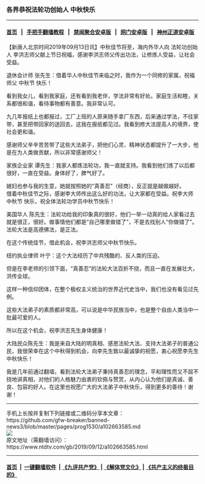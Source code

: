 ### 各界恭祝法轮功创始人 中秋快乐
------------------------

#### [首页](https://github.com/gfw-breaker/banned-news3/blob/master/README.md) &nbsp;&nbsp;|&nbsp;&nbsp; [手把手翻墙教程](https://github.com/gfw-breaker/guides/wiki) &nbsp;&nbsp;|&nbsp;&nbsp; [禁闻聚合安卓版](https://github.com/gfw-breaker/bn-android) &nbsp;&nbsp;|&nbsp;&nbsp; [网门安卓版](https://github.com/oGate2/oGate) &nbsp;&nbsp;|&nbsp;&nbsp; [神州正道安卓版](https://github.com/SzzdOgate/update) 



<div><div class="post_content" itemprop="articleBody">
 <p>
  【新唐人北京时间2019年09月13日讯】中秋佳节将至，海内外华人向
  <ok href="https://www.ntdtv.com/gb/法轮功创始人.htm">
   法轮功创始人
  </ok>
  李洪志师父献上节日祝福，感谢李洪志师父传出功法，让修炼人受益，让社会受益。
 </p>
 <p>
  退休会计师 张先生：借着华人中秋佳节来临之时，我作为一个同修的家属，祝福师父
  <ok href="https://www.ntdtv.com/gb/中秋节.htm">
   中秋节
  </ok>
  快乐！
 </p>
 <p>
  看到我女儿，看到我家庭，还有看到我老伴，学法非常有好处。家庭生活和睦，关系都很和谐，看待事物都有善意。我非常认可。
 </p>
 <p>
  九几年报纸上也都报过，工厂上班的人原来随手拿厂东西，后来通过学法，不往家带，甚至把带回家的送回去，这我在报纸都见过。我看到修大法提高人的境界，使社会更和谐。
 </p>
 <p>
  感谢师父辛辛苦苦带了这些大法弟子，把他们心灵、精神状态都提升了一大步，他是在为人类做贡献，所以非常感谢师父！
 </p>
 <p>
  家族企业家 谭先生：我家人都炼法轮功，我一直就支持。我看到他们炼了以后都很好，一直在受益。身体好了，脾气好了。
 </p>
 <p>
  媳妇也参与我的生意，她就按照她的“真善忍”（经商），反正就是越做越好。
  <br/>
  借着中秋佳节之际，感谢李大师传出这么好的功法，让大家都在受益。祝李大师
  <ok href="https://www.ntdtv.com/gb/中秋节.htm">
   中秋节
  </ok>
  快乐，祝全体法轮功学员中秋节快乐！
 </p>
 <p>
  美国华人 陈先生：法轮功给我的印象真的很好，他们一举一动真的给人家看过去就是很正，很好。做事情他们都是“自己哪里做错了”，不是去找别人“你做错了”。法轮大法是高德佛法，是正法。
 </p>
 <p>
  在这个传统佳节，借此机会，祝李洪志师父中秋节快乐。
 </p>
 <p>
  纽约执业律师 叶宁：这个大法经历了中共残酷的、反人类的压迫。
 </p>
 <p>
  但是在李老师的引领下面，“真善忍”的法轮大法百折不挠，而且一直在发展壮大，洪传全球。
 </p>
 <p>
  这样一种信仰团体，在整个极权主义统治的世界近代史当中，我们也没有看见过先例。
 </p>
 <p>
  这些大法弟子的素质都非常高，可以说是中华民族当中，也是整个自由人类当中一批最可爱的人。
 </p>
 <p>
  所以在这个机会，祝李洪志先生身体健康！
 </p>
 <p>
  大陆民众陈先生：我是来自大陆的明真相、感恩法轮大法、支持大法弟子的普通公民，我很荣幸在这个中秋得到机会，向李先生致以最诚挚的祝愿，衷心祝愿李先生中秋快乐！
 </p>
 <p>
  我是几年前通过翻墙，看到法轮大法弟子秉持真善忍的理念，平和理性而又不屈不挠地讲真相，对他们的人格魅力由衷的钦佩与赞赏，从内心认为他们是真诚、善良、包容的好人。在这里也祝愿广大的大法弟子中秋快乐，得到更多的善待！谢谢！
 </p>
 <div class="single_ad">
 </div>
</div>
</div>
<hr/>
手机上长按并复制下列链接或二维码分享本文章：<br/>
https://github.com/gfw-breaker/banned-news3/blob/master/pages/prog1530/a102663585.md <br/>
<a href='https://github.com/gfw-breaker/banned-news3/blob/master/pages/prog1530/a102663585.md'><img src='https://github.com/gfw-breaker/banned-news3/blob/master/pages/prog1530/a102663585.md.png'/></a> <br/>
原文地址（需翻墙访问）：https://www.ntdtv.com/gb/2019/09/12/a102663585.html


------------------------
#### [首页](https://github.com/gfw-breaker/banned-news3/blob/master/README.md) &nbsp;|&nbsp; [一键翻墙软件](https://github.com/gfw-breaker/nogfw/blob/master/README.md) &nbsp;| [《九评共产党》](https://github.com/gfw-breaker/9ping.md/blob/master/README.md#九评之一评共产党是什么) | [《解体党文化》](https://github.com/gfw-breaker/jtdwh.md/blob/master/README.md) | [《共产主义的终极目的》](https://github.com/gfw-breaker/gczydzjmd.md/blob/master/README.md)


<img src='http://gfw-breaker.win/banned-news3/pages/prog1530/a102663585.md' width='0px' height='0px'/>